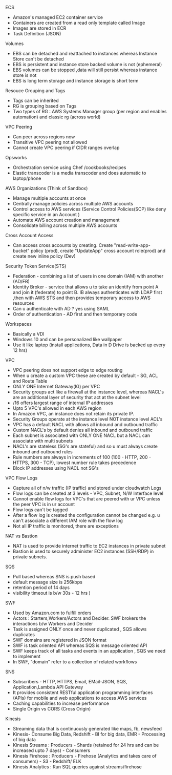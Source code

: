 ECS
 - Amazon's managed EC2 container service
 - Containers are created from a read only template called Image
 - Images are stored in ECR 
 - Task Definition (JSON) 
 
Volumes
 - EBS can be detached and reattached to instances whereas Instance Store can't be detached
 - EBS is persistent and instance store backed volume is not (ephemeral)
 - EBS volumes can be stopped ,data will still persist whereas instance store is not
 - EBS is long term storage and instance storage is short term

Resouce Grouping and Tags
- Tags can be inherited
- RG is grouping based on Tags
- Two types of RG : AWS Systems Manager group (per region and enables automation) and classic rg (across world)

VPC Peering
- Can peer across regions now
- Transitive VPC peering not allowed
- Cannot create VPC peering if CIDR ranges overlap

Opsworks
- Orchestration service using Chef /cookbooks/recipes
- Elastic transcoder is a media transcoder and does automatic to laptop/phone

AWS Organizations (Think of Sandbox)
- Manage multiple accounts at once
- Centrally manage policies across multiple AWS accounts
- Control access to AWS services (Service Control Policies(SCP) like deny specific service in an Account )
- Automate AWS account creation and management
- Consolidate billing across multiple AWS accounts

Cross Account Access
- Can access cross accounts by creating. Create "read-write-app-bucket" policy (prod), create "UpdateApp" cross account role(prod) and create new inline policy (Dev)

Security Token Service(STS)
- Federation - combining a list of users in one domain (IAM) with another (AD/FB)
- Identity Broker - service that allows u to take an identify from point A and join it (federate) to point B. IB always authenticates with LDAP first ,then with AWS STS and then provides temporary access to AWS resources
- Can u authenticate with AD ? yes using SAML
- Order of authentication - AD first and then temporary code

Workspaces
- Basically a VDI
- Windows 10 and can be personalized like wallpaper
- Use it like laptop (install applications, Data in D Drive is backed up every 12 hrs)

VPC
- VPC peering does not support edge to edge routing
- When u create a custom VPC these are created by default - SG, ACL and Route Table
- ONLY ONE Internet Gateway(IG) per VPC
- Security groups act like a firewall at the instance level, whereas NACL's are an additional layer of security that act at the subnet level
- /16 offers largest range of internal IP addresses
- Upto 5 VPC's allowed in each AWS region
- In Amazon VPC, an instance does not retain its private IP.
- Security Groups operate at the instance level NOT instance level
ACL's
- VPC has a default NACL with allows all inbound and outbound traffic
- Custom NACL's by default denies all inbound and outbound traffic
- Each subnet is associated with ONLY ONE NACL but a NACL can associate with multi subnets
- NACL's are stateless (SG's are stateful) and so u must always create inbound and outbound rules
- Rule numbers are always in increments of 100 (100 - HTTP, 200 - HTTPS, 300 - TCP),  lowest number rule takes precedence
- Block IP addresses using NACL not SG's

VPC Flow Logs
- Capture all of n/w traffic (IP traffic) and stored under cloudwatch Logs
- Flow logs can be created at 3 levels - VPC, Subnet, N/W Interface level
- Cannot enable flow logs for VPC's that are peered with ur VPC unless the peer VPC is in ur account
- Flow logs can't be tagged
- After a flow log is created the configuration cannot be changed e.g. u can't associate a different IAM role with the flow log
- Not all IP traffic is monitored, there are exceptions

NAT vs Bastion
 - NAT is used to provide internet traffic to EC2 instances in private subnet
 - Bastion is used to securely administer EC2 instances (SSH/RDP) in private subnets.


SQS
- Pull based whereas SNS is push based
- default message size is 256kbps
- retention period of 14 days
- visibility timeout is b/w 30s - 12 hrs )

SWF
- Used by Amazon.com to fulfill orders
- Actors : Starters,Workers/Actors and Decider. SWF brokers the interactions b/w Workers and Decider
- Task is assigned ONLY once and never duplicated , SQS allows duplicates
- SWF domains are registered in JSON format
- SWF is task oriented API whereas SQS is message oriented API
- SWF keeps track of all tasks and events in an application , SQS we need to implement
- In SWF,  "domain" refer to a collection of related workflows

SNS
- Subscribers - HTTP, HTTPS, Email, EMail-JSON, SQS, Application,Lambda
API Gateway
- It provides consistent RESTful application programming interfaces (APIs) for mobile and web applications to access AWS services
- Caching capabilities to increase performance
- Single Origin vs CORS (Cross Origin)

Kinesis
- Streaming data that is continuously generated like maps, fb, newsfeed
- Kinesis- Consume Big Data, Redshift - BI for big data, EMR - Processing of big data
- Kinesis Streams : Producers - Shards (retained for 24 hrs and can be increased upto 7 days) - Consumers
- Kinesis Firehose : Producers - Firehose (Analytics and takes care of consumers) - S3 - Redshift/ ELK
- Kinesis Analytics : Run SQL queries against streams/firehose
